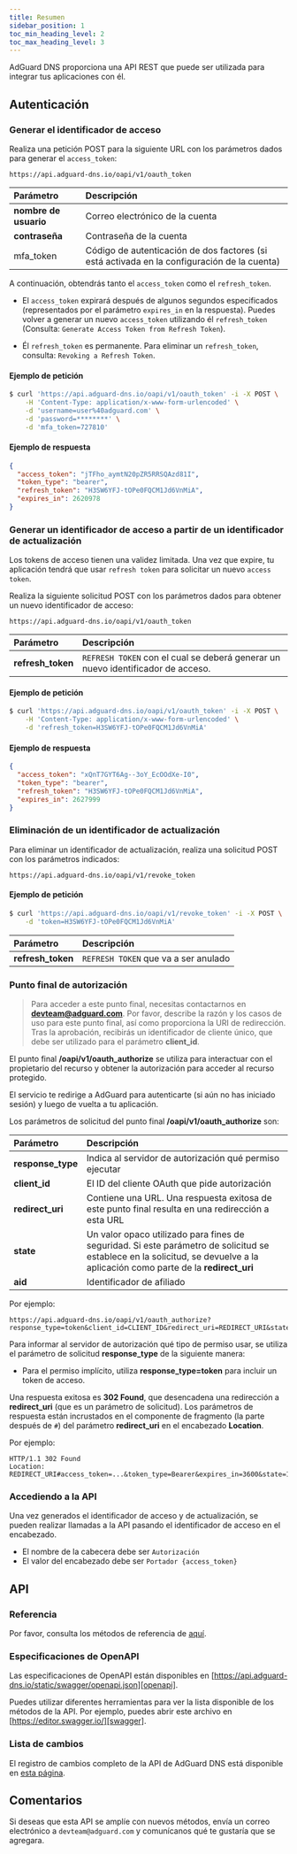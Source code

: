 ```yaml
---
title: Resumen
sidebar_position: 1
toc_min_heading_level: 2
toc_max_heading_level: 3
---
```


<!--
    API info is from here:
    https://api.adguard-dns.io/static/api/API.md
-->

AdGuard DNS proporciona una API REST que puede ser utilizada para integrar tus aplicaciones con él.

## Autenticación

### Generar el identificador de acceso

Realiza una petición POST para la siguiente URL con los parámetros dados para generar el `access_token`:

`https://api.adguard-dns.io/oapi/v1/oauth_token`

| Parámetro             | Descripción                                                                                 |
|:--------------------- |:------------------------------------------------------------------------------------------- |
| **nombre de usuario** | Correo electrónico de la cuenta                                                             |
| **contraseña**        | Contraseña de la cuenta                                                                     |
| mfa_token             | Código de autenticación de dos factores (si está activada en la configuración de la cuenta) |

A continuación, obtendrás tanto el `access_token` como el `refresh_token`.

- El `access_token` expirará después de algunos segundos especificados (representados por el parámetro `expires_in` en la respuesta). Puedes volver a generar un nuevo `access_token` utilizando él `refresh_token` (Consulta: `Generate Access Token from Refresh Token`).

- Él `refresh_token` es permanente. Para eliminar un `refresh_token`, consulta: `Revoking a Refresh Token`.

#### Ejemplo de petición

```bash
$ curl 'https://api.adguard-dns.io/oapi/v1/oauth_token' -i -X POST \
    -H 'Content-Type: application/x-www-form-urlencoded' \
    -d 'username=user%40adguard.com' \
    -d 'password=********' \
    -d 'mfa_token=727810'
```

#### Ejemplo de respuesta

```json
{
  "access_token": "jTFho_aymtN20pZR5RRSQAzd81I",
  "token_type": "bearer",
  "refresh_token": "H3SW6YFJ-tOPe0FQCM1Jd6VnMiA",
  "expires_in": 2620978
}
```

### Generar un identificador de acceso a partir de un identificador de actualización

Los tokens de acceso tienen una validez limitada. Una vez que expire, tu aplicación tendrá que usar `refresh token` para solicitar un nuevo `access token`.

Realiza la siguiente solicitud POST con los parámetros dados para obtener un nuevo identificador de acceso:

`https://api.adguard-dns.io/oapi/v1/oauth_token`

| Parámetro         | Descripción                                                                     |
|:----------------- |:------------------------------------------------------------------------------- |
| **refresh_token** | `REFRESH TOKEN` con el cual se deberá generar un nuevo identificador de acceso. |

#### Ejemplo de petición

```bash
$ curl 'https://api.adguard-dns.io/oapi/v1/oauth_token' -i -X POST \
    -H 'Content-Type: application/x-www-form-urlencoded' \
    -d 'refresh_token=H3SW6YFJ-tOPe0FQCM1Jd6VnMiA'
```

#### Ejemplo de respuesta

```json
{
  "access_token": "xQnT7GYT6Ag--3oY_EcOOdXe-I0",
  "token_type": "bearer",
  "refresh_token": "H3SW6YFJ-tOPe0FQCM1Jd6VnMiA",
  "expires_in": 2627999
}
```

### Eliminación de un identificador de actualización

Para eliminar un identificador de actualización, realiza una solicitud POST con los parámetros indicados:

`https://api.adguard-dns.io/oapi/v1/revoke_token`

#### Ejemplo de petición

```bash
$ curl 'https://api.adguard-dns.io/oapi/v1/revoke_token' -i -X POST \
    -d 'token=H3SW6YFJ-tOPe0FQCM1Jd6VnMiA'
```

| Parámetro         | Descripción                          |
|:----------------- |:------------------------------------ |
| **refresh_token** | `REFRESH TOKEN` que va a ser anulado |

### Punto final de autorización

> Para acceder a este punto final, necesitas contactarnos en **devteam@adguard.com**. Por favor, describe la razón y los casos de uso para este punto final, así como proporciona la URI de redirección. Tras la aprobación, recibirás un identificador de cliente único, que debe ser utilizado para el parámetro **client_id**.

El punto final **/oapi/v1/oauth_authorize** se utiliza para interactuar con el propietario del recurso y obtener la autorización para acceder al recurso protegido.

El servicio te redirige a AdGuard para autenticarte (si aún no has iniciado sesión) y luego de vuelta a tu aplicación.

Los parámetros de solicitud del punto final **/oapi/v1/oauth_authorize** son:

| Parámetro         | Descripción                                                                                                                                                                  |
|:----------------- |:---------------------------------------------------------------------------------------------------------------------------------------------------------------------------- |
| **response_type** | Indica al servidor de autorización qué permiso ejecutar                                                                                                                      |
| **client_id**     | El ID del cliente OAuth que pide autorización                                                                                                                                |
| **redirect_uri**  | Contiene una URL. Una respuesta exitosa de este punto final resulta en una redirección a esta URL                                                                            |
| **state**         | Un valor opaco utilizado para fines de seguridad. Si este parámetro de solicitud se establece en la solicitud, se devuelve a la aplicación como parte de la **redirect_uri** |
| **aid**           | Identificador de afiliado                                                                                                                                                    |

Por ejemplo:

```http request
https://api.adguard-dns.io/oapi/v1/oauth_authorize?response_type=token&client_id=CLIENT_ID&redirect_uri=REDIRECT_URI&state=1jbmuc0m9WTr1T6dOO82
```

Para informar al servidor de autorización qué tipo de permiso usar, se utiliza el parámetro de solicitud **response_type** de la siguiente manera:

- Para el permiso implícito, utiliza **response_type=token** para incluir un token de acceso.

Una respuesta exitosa es **302 Found**, que desencadena una redirección a **redirect_uri** (que es un parámetro de solicitud). Los parámetros de respuesta están incrustados en el componente de fragmento (la parte después de `#`) del parámetro **redirect_uri** en el encabezado **Location**.

Por ejemplo:

```http request
HTTP/1.1 302 Found
Location: REDIRECT_URI#access_token=...&token_type=Bearer&expires_in=3600&state=1jbmuc0m9WTr1T6dOO82
```

### Accediendo a la API

Una vez generados el identificador de acceso y de actualización, se pueden realizar llamadas a la API pasando el identificador de acceso en el encabezado.

- El nombre de la cabecera debe ser `Autorización`
- El valor del encabezado debe ser `Portador {access_token}`

## API

### Referencia

Por favor, consulta los métodos de referencia de [aquí](reference.md).

### Especificaciones de OpenAPI

Las especificaciones de OpenAPI están disponibles en [https://api.adguard-dns.io/static/swagger/openapi.json][openapi].

Puedes utilizar diferentes herramientas para ver la lista disponible de los métodos de la API. Por ejemplo, puedes abrir este archivo en [https://editor.swagger.io/][swagger].

### Lista de cambios

El registro de cambios completo de la API de AdGuard DNS está disponible en [esta página](private-dns/api/changelog.md).

## Comentarios

Si deseas que esta API se amplíe con nuevos métodos, envía un correo electrónico a `devteam@adguard.com` y comunícanos qué te gustaría que se agregara.

[openapi]: https://api.adguard-dns.io/static/swagger/openapi.json
[swagger]: https://editor.swagger.io/
